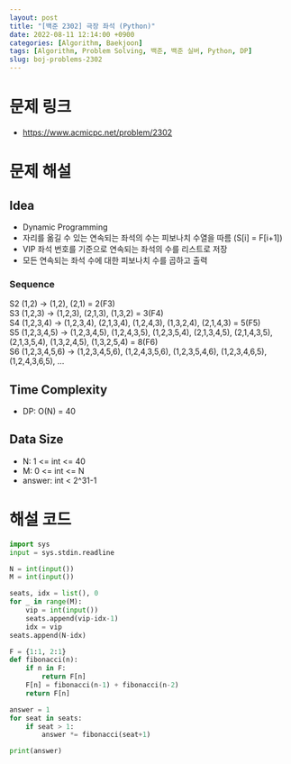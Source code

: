 ```yaml
---
layout: post
title: "[백준 2302] 극장 좌석 (Python)"
date: 2022-08-11 12:14:00 +0900
categories: [Algorithm, Baekjoon]
tags: [Algorithm, Problem Solving, 백준, 백준 실버, Python, DP]
slug: boj-problems-2302
---
```


# 문제 링크
- https://www.acmicpc.net/problem/2302

# 문제 해설

## Idea
- Dynamic Programming
- 자리를 옮길 수 있는 연속되는 좌석의 수는 피보나치 수열을 따름 (S[i] = F[i+1])
- VIP 좌석 번호를 기준으로 연속되는 좌석의 수를 리스트로 저장
- 모든 연속되는 좌석 수에 대한 피보나치 수를 곱하고 출력

### Sequence
S2 (1,2) -> (1,2), (2,1) = 2(F3)   
S3 (1,2,3) -> (1,2,3), (2,1,3), (1,3,2) = 3(F4)   
S4 (1,2,3,4) -> (1,2,3,4), (2,1,3,4), (1,2,4,3), (1,3,2,4), (2,1,4,3) = 5(F5)   
S5 (1,2,3,4,5) -> (1,2,3,4,5), (1,2,4,3,5), (1,2,3,5,4), (2,1,3,4,5), (2,1,4,3,5), (2,1,3,5,4), (1,3,2,4,5), (1,3,2,5,4) = 8(F6)   
S6 (1,2,3,4,5,6) -> (1,2,3,4,5,6), (1,2,4,3,5,6), (1,2,3,5,4,6), (1,2,3,4,6,5), (1,2,4,3,6,5), ...

## Time Complexity
- DP: O(N) = 40

## Data Size
- N: 1 <= int <= 40
- M: 0 <= int <= N
- answer: int < 2^31-1

# 해설 코드

```python
import sys
input = sys.stdin.readline

N = int(input())
M = int(input())

seats, idx = list(), 0
for _ in range(M):
    vip = int(input())
    seats.append(vip-idx-1)
    idx = vip
seats.append(N-idx)

F = {1:1, 2:1}
def fibonacci(n):
    if n in F:
        return F[n]
    F[n] = fibonacci(n-1) + fibonacci(n-2)
    return F[n]

answer = 1
for seat in seats:
    if seat > 1:
        answer *= fibonacci(seat+1)

print(answer)
```